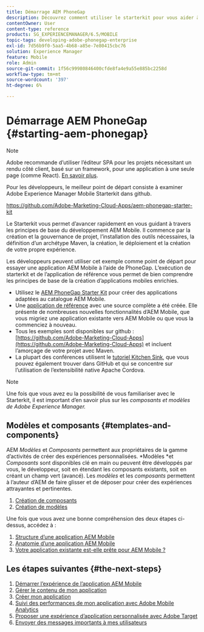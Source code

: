 ```yaml
---
title: Démarrage AEM PhoneGap
description: Découvrez comment utiliser le starterkit pour vous aider à commencer à utiliser les principes de base du développement Adobe Experience Manager Mobile.
contentOwner: User
content-type: reference
products: SG_EXPERIENCEMANAGER/6.5/MOBILE
topic-tags: developing-adobe-phonegap-enterprise
exl-id: 7d56b9f0-5aa5-4b68-a85e-7e80415cbc76
solution: Experience Manager
feature: Mobile
role: Admin
source-git-commit: 1f56c99980846400cfde8fa4e9a55e885bc2258d
workflow-type: tm+mt
source-wordcount: '397'
ht-degree: 6%

---
```


# Démarrage AEM PhoneGap {#starting-aem-phonegap}

>[!NOTE]
>
>Adobe recommande d’utiliser l’éditeur SPA pour les projets nécessitant un rendu côté client, basé sur un framework, pour une application à une seule page (comme React). [En savoir plus](/help/sites-developing/spa-overview.md).

Pour les développeurs, le meilleur point de départ consiste à examiner Adobe Experience Manager Mobile Starterkit dans github.

https://github.com/Adobe-Marketing-Cloud-Apps/aem-phonegap-starter-kit

Le Starterkit vous permet d’avancer rapidement en vous guidant à travers les principes de base du développement AEM Mobile. Il commence par la création et la gouvernance de projet, l’installation des outils nécessaires, la définition d’un archétype Maven, la création, le déploiement et la création de votre propre expérience.

Les développeurs peuvent utiliser cet exemple comme point de départ pour essayer une application AEM Mobile à l’aide de PhoneGap. L’exécution de starterkit et de l’application de référence vous permet de bien comprendre les principes de base de la création d’applications mobiles enrichies.

* Utilisez le [AEM PhoneGap Starter Kit](https://github.com/Adobe-Marketing-Cloud-Apps/aem-phonegap-starter-kit) pour créer des applications adaptées au catalogue AEM Mobile.
* Une [application de référence](https://github.com/Adobe-Marketing-Cloud-Apps/aem-mobile-hybrid-reference) avec une source complète a été créée. Elle présente de nombreuses nouvelles fonctionnalités d’AEM Mobile, que vous migriez une application existante vers AEM Mobile ou que vous la commenciez à nouveau.
* Tous les exemples sont disponibles sur github : [https://github.com/Adobe-Marketing-Cloud-Apps](https://github.com/Adobe-Marketing-Cloud-Apps) et incluent l’amorçage de votre projet avec Maven.
* La plupart des conférences utilisent le [tutoriel Kitchen Sink](https://github.com/blefebvre/aem-phonegap-kitchen-sink), que vous pouvez également trouver dans GitHub et qui se concentre sur l’utilisation de l’extensibilité native Apache Cordova.

>[!NOTE]
>
>Une fois que vous avez eu la possibilité de vous familiariser avec le Starterkit, il est important d’en savoir plus sur les *composants et modèles de Adobe Experience Manager.*

## Modèles et composants {#templates-and-components}

AEM *Modèles* et *Composants* permettent aux propriétaires de la gamme d’activités de créer des expériences personnalisées. *Modèles *et *Composants* sont disponibles clé en main ou peuvent être développés par vous, le développeur, soit en étendant les composants existants, soit en créant un champ vert (avancé). Les *modèles* et les *composants* permettent à l’auteur d’AEM de faire glisser et de déposer pour créer des expériences attrayantes et pertinentes.

1. [Création de composants](/help/sites-developing/components.md)
1. [Création de modèles](/help/sites-developing/templates.md)

Une fois que vous avez une bonne compréhension des deux étapes ci-dessus, accédez à :

1. [Structure d’une application AEM Mobile](/help/mobile/phonegap-structure-an-app.md)
1. [Anatomie d’une application AEM Mobile](/help/mobile/phonegap-apps-arch.md)
1. [Votre application existante est-elle prête pour AEM Mobile ?](/help/mobile/phonegap-adding-content-to-imported-app.md)

## Les étapes suivantes {#the-next-steps}

1. [Démarrer l’expérience de l’application AEM Mobile](/help/mobile/starting-aem-phonegap-app.md)
1. [Gérer le contenu de mon application](/help/mobile/phonegap-manage-app-content.md)
1. [Créer mon application](/help/mobile/building-app-mobile-phonegap.md)
1. [Suivi des performances de mon application avec Adobe Mobile Analytics](/help/mobile/phonegap-intro-to-app-analytics.md)
1. [Proposer une expérience d’application personnalisée avec Adobe Target](/help/mobile/phonegap-aem-mobile-content-personalization.md)
1. [Envoyer des messages importants à mes utilisateurs](/help/mobile/phonegap-push-notifications.md)
